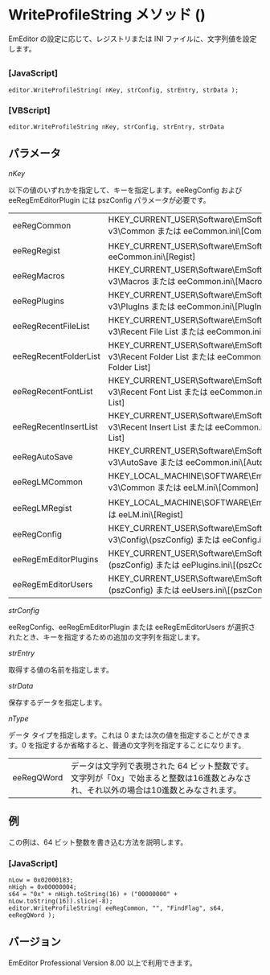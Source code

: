 # WriteProfileString メソッド ()

EmEditor の設定に応じて、レジストリまたは INI ファイルに、文字列値を設定します。

## 

### \[JavaScript\]

```
editor.WriteProfileString( nKey, strConfig, strEntry, strData );
```

### \[VBScript\]

```
editor.WriteProfileString nKey, strConfig, strEntry, strData
```

## パラメータ

_nKey_

以下の値のいずれかを指定して、キーを指定します。eeRegConfig および eeRegEmEditorPlugin には pszConfig パラメータが必要です。

|     |     |
| --- | --- |
| eeRegCommon | HKEY\_CURRENT\_USER\\Software\\EmSoft\\EmEditor v3\\Common または eeCommon.ini\\\[Common\] |
| eeRegRegist | HKEY\_CURRENT\_USER\\Software\\EmSoft\\Regist または eeCommon.ini\\\[Regist\] |
| eeRegMacros | HKEY\_CURRENT\_USER\\Software\\EmSoft\\EmEditor v3\\Macros または eeCommon.ini\\\[Macros\] |
| eeRegPlugins | HKEY\_CURRENT\_USER\\Software\\EmSoft\\EmEditor v3\\PlugIns または eeCommon.ini\\\[PlugIns\] |
| eeRegRecentFileList | HKEY\_CURRENT\_USER\\Software\\EmSoft\\EmEditor v3\\Recent File List または eeCommon.ini\\\[Recent File List\] |
| eeRegRecentFolderList | HKEY\_CURRENT\_USER\\Software\\EmSoft\\EmEditor v3\\Recent Folder List または eeCommon.ini\\\[Recent Folder List\] |
| eeRegRecentFontList | HKEY\_CURRENT\_USER\\Software\\EmSoft\\EmEditor v3\\Recent Font List または eeCommon.ini\\\[Recent Font List\] |
| eeRegRecentInsertList | HKEY\_CURRENT\_USER\\Software\\EmSoft\\EmEditor v3\\Recent Insert List または eeCommon.ini\\\[Recent Insert List\] |
| eeRegAutoSave | HKEY\_CURRENT\_USER\\Software\\EmSoft\\EmEditor v3\\AutoSave または eeCommon.ini\\\[AutoSave\] |
| eeRegLMCommon | HKEY\_LOCAL\_MACHINE\\SOFTWARE\\EmSoft\\EmEditor v3\\Common または eeLM.ini\\\[Common\] |
| eeRegLMRegist | HKEY\_LOCAL\_MACHINE\\SOFTWARE\\EmSoft\\Regist または eeLM.ini\\\[Regist\] |
| eeRegConfig | HKEY\_CURRENT\_USER\\Software\\EmSoft\\EmEditor v3\\Config\\(pszConfig) または eeConfig.ini\\\[(pszConfig)\] |
| eeRegEmEditorPlugins | HKEY\_CURRENT\_USER\\Software\\EmSoft\\EmEditorPlugIns\\(pszConfig) または eePlugins.ini\\\[(pszConfig)\] |
| eeRegEmEditorUsers | HKEY\_CURRENT\_USER\\Software\\EmSoft\\EmEditorUsers\\(pszConfig) または eeUsers.ini\\\[(pszConfig)\] |

_strConfig_

eeRegConfig、eeRegEmEditorPlugin または eeRegEmEditorUsers が選択されたとき、キーを指定するための追加の文字列を指定します。

_strEntry_

取得する値の名前を指定します。

_strData_

保存するデータを指定します。

_nType_

データ タイプを指定します。これは 0 または次の値を指定することができます。0 を指定するか省略すると、普通の文字列を指定することになります。

|     |     |
| --- | --- |
| eeRegQWord | データは文字列で表現された 64 ビット整数です。文字列が「0x」で始まると整数は16進数とみなされ、それ以外の場合は10進数とみなされます。 |

## 例

この例は、64 ビット整数を書き込む方法を説明します。

### \[JavaScript\]

```
nLow = 0x02000183;
nHigh = 0x00000004;
s64 = "0x" + nHigh.toString(16) + ("00000000" + nLow.toString(16)).slice(-8);
editor.WriteProfileString( eeRegCommon, "", "FindFlag", s64, eeRegQWord );
```

## バージョン

EmEditor Professional Version 8.00 以上で利用できます。
